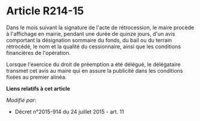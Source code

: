 # Article R214-15

Dans le mois suivant la signature de l'acte de rétrocession, le maire procède à l'affichage en mairie, pendant une durée de
quinze jours, d'un avis comportant la désignation sommaire du fonds, du bail ou du terrain rétrocédé, le nom et la qualité du
cessionnaire, ainsi que les conditions financières de l'opération.

Lorsque l'exercice du droit de préemption a été délégué, le délégataire transmet cet avis au maire qui en assure la publicité
dans les conditions fixées au premier alinéa.

**Liens relatifs à cet article**

_Modifié par_:

  - Décret n°2015-914 du 24 juillet 2015 - art. 11

